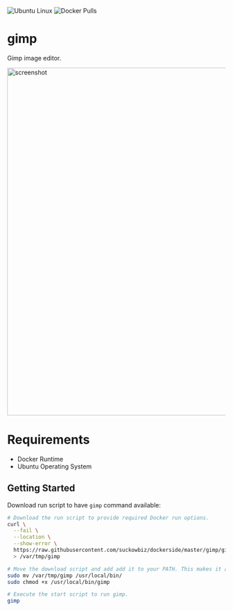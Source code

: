 ![Ubuntu Linux](https://img.shields.io/badge/tested-ubuntu-green.svg) ![Docker Pulls](https://img.shields.io/docker/pulls/suckowbiz/gimp.svg)

# gimp

Gimp image editor.

<img src="https://www.gimp.org/release-notes/images/2.10-update-ui.jpg" alt="screenshot" width="800" />

# Requirements

- Docker Runtime
- Ubuntu Operating System

## Getting Started

Download run script to have `gimp` command available:

```bash
# Download the run script to provide required Docker run options.
curl \
  --fail \
  --location \
  --show-error \
  https://raw.githubusercontent.com/suckowbiz/dockerside/master/gimp/gimp \
  > /var/tmp/gimp

# Move the download script and add add it to your PATH. This makes it available from command line.
sudo mv /var/tmp/gimp /usr/local/bin/
sudo chmod +x /usr/local/bin/gimp

# Execute the start script to run gimp.
gimp
```